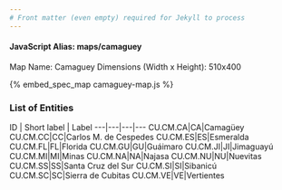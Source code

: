 ```yaml
---
# Front matter (even empty) required for Jekyll to process
---
```


#### JavaScript Alias: maps/camaguey

Map Name: Camaguey
Dimensions (Width x Height): 510x400



{% embed_spec_map camaguey-map.js %}

### List of Entities

ID | Short label | Label
---|---|---|---
CU.CM.CA|CA|Camagüey
CU.CM.CC|CC|Carlos M. de Cespedes
CU.CM.ES|ES|Esmeralda
CU.CM.FL|FL|Florida
CU.CM.GU|GU|Guáimaro
CU.CM.JI|JI|Jimaguayú
CU.CM.MI|MI|Minas
CU.CM.NA|NA|Najasa
CU.CM.NU|NU|Nuevitas
CU.CM.SS|SS|Santa Cruz del Sur
CU.CM.SI|SI|Sibanicú
CU.CM.SC|SC|Sierra de Cubitas
CU.CM.VE|VE|Vertientes